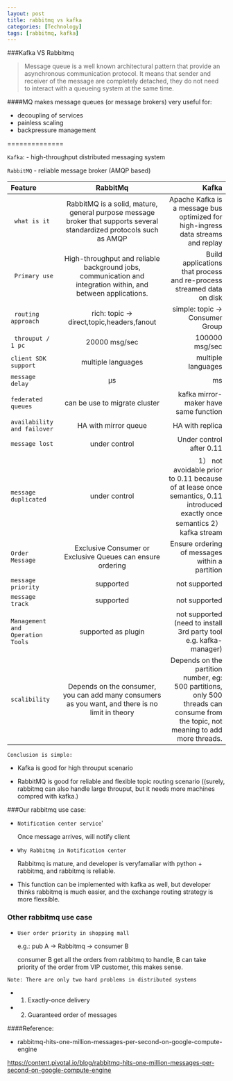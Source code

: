```yaml
---
layout: post
title: rabbitmq vs kafka
categories: [Technology]
tags: [rabbitmq, kafka]
---
```


###Kafka VS Rabbitmq

>Message queue is a well known architectural pattern that provide an asynchronous communication protocol. It means that sender and receiver of the message are completely detached, they do not need to interact with a queueing system at the same time.


####MQ makes message queues (or message brokers) very useful for:

* decoupling of services
* painless scaling
* backpressure management


==============

`Kafka`: - high-throughput distributed messaging system

 `RabbitMQ` - reliable message broker (AMQP based)
 
| Feature | RabbitMq | Kafka |
| :---         |     :---:      |          ---: |
| ` what is it`   |  RabbitMQ is a solid, mature, general purpose message broker that supports several standardized protocols such as AMQP      | Apache Kafka is a message bus optimized for high-ingress data streams and replay   |
| ` Primary use`   |  High-throughput and reliable background jobs, communication and integration within, and between applications.      | Build applications that process and re-process streamed data on disk    |
| ` routing approach`   |  rich: topic -> direct,topic,headers,fanout      | simple: topic -> Consumer Group    |
|` throuput / 1 pc`     | 20000 msg/sec      | 100000 msg/sec     |
| `client SDK support`    | multiple languages      | multiple languages      |
| `message delay`    |  μs      | ms      |
| `federated queues`    |  can be use to migrate cluster      | kafka mirror-maker have same function     |
| `availability and failover`    |    HA with mirror queue    | HA with replica      |
| `message lost`   |   under control    | Under control after 0.11      |
| `message duplicated`    |    under control    |1） not avoidable prior to 0.11 because of at lease once semantics, 0.11 introduced exactly once semantics 2）kafka stream     |
| `Order Message`    |  Exclusive Consumer or Exclusive Queues can ensure ordering      | Ensure ordering of messages within a partition     |
| `message priority`    |  supported      | not supported      |
| `message track`    |  supported      | not supported      |
| `Management and Operation Tools`    |  supported as plugin     | not supported (need to install 3rd party tool e.g. kafka-manager)    |
| `scalibility`    | Depends on the consumer,  you can add many consumers as you want, and there is no limit in theory      | Depends on the partition number, eg: 500 partitions, only 500 threads can consume from the topic, not meaning to add more threads.      |


`Conclusion is simple:`

* Kafka is good for high throuput scenario

* RabbitMQ is good for reliable and flexible topic routing scenario ((surely, rabbitmq can also handle large throuput, but it needs more machines compred with kafka.)

###Our rabbitmq use case:

 * `Notification center service`'
 
    Once message arrives, will notify client
    
 * `Why Rabbitmq in Notification center`
 
    Rabbitmq is mature, and developer is veryfamaliar with python + rabbitmq, and rabbitmq is reliable.
 
 * This function can be implemented with kafka as well, but developer thinks rabbitmq is much easier, and the exchange routing strategy is more flexsible.

### Other rabbitmq use case

  * `User order priority in shopping mall`
  
   
    e.g.: pub A -> Rabbitmq -> consumer B
    
    consumer B get all the orders from rabbitmq to handle, B can take priority of the order from VIP customer, this makes sense.



`Note: There are only two hard problems in distributed systems`

 * 1. Exactly-once delivery 
 
 * 2. Guaranteed order of messages
 
 
####Reference:

 * rabbitmq-hits-one-million-messages-per-second-on-google-compute-engine 

  https://content.pivotal.io/blog/rabbitmq-hits-one-million-messages-per-second-on-google-compute-engine
